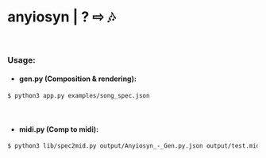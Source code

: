 # anyiosyn | ? ⇨ 🎶

</br>

### Usage:
- #### gen.py (Composition & rendering):
```sh
$ python3 app.py examples/song_spec.json
```

</br>

- #### midi.py (Comp to midi):
```sh
$ python3 lib/spec2mid.py output/Anyiosyn_-_Gen.py.json output/test.mid
```
